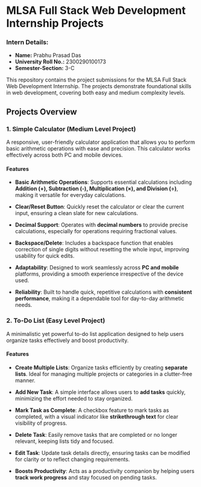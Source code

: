 # MLSA Full Stack Web Development Internship Projects

### Intern Details:
- **Name:** Prabhu Prasad Das
- **University Roll No.:** 2300290100173
- **Semester-Section:** 3-C

This repository contains the project submissions for the MLSA Full Stack Web Development Internship. The projects demonstrate foundational skills in web development, covering both easy and medium complexity levels.

## Projects Overview

### 1. Simple Calculator (Medium Level Project)

A responsive, user-friendly calculator application that allows you to perform basic arithmetic operations with ease and precision. This calculator works effectively across both PC and mobile devices.

#### Features
- **Basic Arithmetic Operations**: Supports essential calculations including **Addition (+), Subtraction (-), Multiplication (×), and Division (÷)**, making it versatile for everyday calculations.
  
- **Clear/Reset Button**: Quickly reset the calculator or clear the current input, ensuring a clean slate for new calculations.

- **Decimal Support**: Operates with **decimal numbers** to provide precise calculations, especially for operations requiring fractional values.

- **Backspace/Delete**: Includes a backspace function that enables correction of single digits without resetting the whole input, improving usability for quick edits.

- **Adaptability**: Designed to work seamlessly across **PC and mobile** platforms, providing a smooth experience irrespective of the device used.

- **Reliability**: Built to handle quick, repetitive calculations with **consistent performance**, making it a dependable tool for day-to-day arithmetic needs.

### 2. To-Do List (Easy Level Project)

A minimalistic yet powerful to-do list application designed to help users organize tasks effectively and boost productivity.

#### Features
- **Create Multiple Lists**: Organize tasks efficiently by creating **separate lists**. Ideal for managing multiple projects or categories in a clutter-free manner.

- **Add New Task**: A simple interface allows users to **add tasks** quickly, minimizing the effort needed to stay organized.

- **Mark Task as Complete**: A checkbox feature to mark tasks as completed, with a visual indicator like **strikethrough text** for clear visibility of progress.

- **Delete Task**: Easily remove tasks that are completed or no longer relevant, keeping lists tidy and focused.

- **Edit Task**: Update task details directly, ensuring tasks can be modified for clarity or to reflect changing requirements.

- **Boosts Productivity**: Acts as a productivity companion by helping users **track work progress** and stay focused on pending tasks.